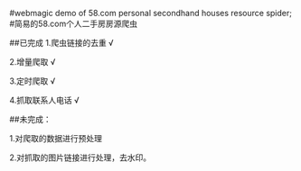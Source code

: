 #webmagic demo of 58.com personal secondhand houses resource spider;
#简易的58.com个人二手房房源爬虫

##已完成
1.爬虫链接的去重    √

2.增量爬取          √

3.定时爬取          √

4.抓取联系人电话     √

##未完成：


1.对爬取的数据进行预处理

2.对抓取的图片链接进行处理，去水印。
